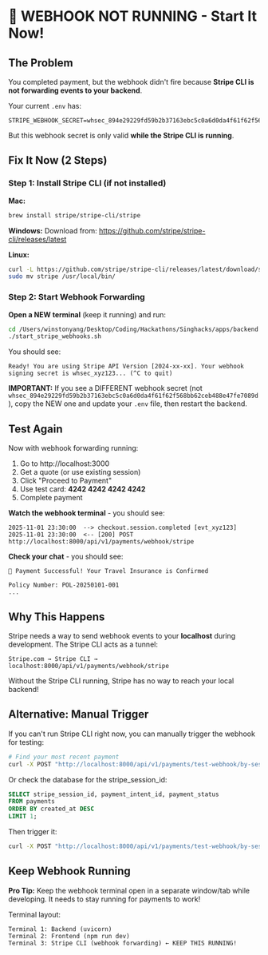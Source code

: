 # 🚨 WEBHOOK NOT RUNNING - Start It Now!

## The Problem

You completed payment, but the webhook didn't fire because **Stripe CLI is not forwarding events to your backend**.

Your current `.env` has:
```
STRIPE_WEBHOOK_SECRET=whsec_894e29229fd59b2b37163ebc5c0a6d0da4f61f62f568bb62ceb488e47fe7089d
```

But this webhook secret is only valid **while the Stripe CLI is running**.

## Fix It Now (2 Steps)

### Step 1: Install Stripe CLI (if not installed)

**Mac:**
```bash
brew install stripe/stripe-cli/stripe
```

**Windows:**
Download from: https://github.com/stripe/stripe-cli/releases/latest

**Linux:**
```bash
curl -L https://github.com/stripe/stripe-cli/releases/latest/download/stripe_linux_x86_64.tar.gz | tar -xz
sudo mv stripe /usr/local/bin/
```

### Step 2: Start Webhook Forwarding

**Open a NEW terminal** (keep it running) and run:

```bash
cd /Users/winstonyang/Desktop/Coding/Hackathons/Singhacks/apps/backend
./start_stripe_webhooks.sh
```

You should see:
```
Ready! You are using Stripe API Version [2024-xx-xx]. Your webhook signing secret is whsec_xyz123... (^C to quit)
```

**IMPORTANT:** If you see a DIFFERENT webhook secret (not `whsec_894e29229fd59b2b37163ebc5c0a6d0da4f61f62f568bb62ceb488e47fe7089d`), copy the NEW one and update your `.env` file, then restart the backend.

## Test Again

Now with webhook forwarding running:

1. Go to http://localhost:3000
2. Get a quote (or use existing session)
3. Click "Proceed to Payment"
4. Use test card: **4242 4242 4242 4242**
5. Complete payment

**Watch the webhook terminal** - you should see:
```
2025-11-01 23:30:00  --> checkout.session.completed [evt_xyz123]
2025-11-01 23:30:00  <-- [200] POST http://localhost:8000/api/v1/payments/webhook/stripe
```

**Check your chat** - you should see:
```
🎉 Payment Successful! Your Travel Insurance is Confirmed

Policy Number: POL-20250101-001
...
```

## Why This Happens

Stripe needs a way to send webhook events to your **localhost** during development. The Stripe CLI acts as a tunnel:

```
Stripe.com → Stripe CLI → localhost:8000/api/v1/payments/webhook/stripe
```

Without the Stripe CLI running, Stripe has no way to reach your local backend!

## Alternative: Manual Trigger

If you can't run Stripe CLI right now, you can manually trigger the webhook for testing:

```bash
# Find your most recent payment
curl -X POST "http://localhost:8000/api/v1/payments/test-webhook/by-session/YOUR_STRIPE_SESSION_ID"
```

Or check the database for the stripe_session_id:
```sql
SELECT stripe_session_id, payment_intent_id, payment_status 
FROM payments 
ORDER BY created_at DESC 
LIMIT 1;
```

Then trigger it:
```bash
curl -X POST "http://localhost:8000/api/v1/payments/test-webhook/by-session/cs_test_YOUR_SESSION_ID_HERE"
```

## Keep Webhook Running

**Pro Tip:** Keep the webhook terminal open in a separate window/tab while developing. It needs to stay running for payments to work!

Terminal layout:
```
Terminal 1: Backend (uvicorn)
Terminal 2: Frontend (npm run dev)  
Terminal 3: Stripe CLI (webhook forwarding) ← KEEP THIS RUNNING!
```

